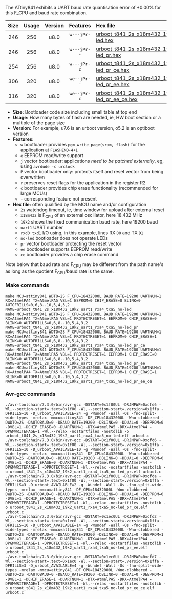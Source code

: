 The ATtiny841 exhibits a UART baud rate quantisation error of +0.00% for this F_CPU and baud rate combination.

|Size|Usage|Version|Features|Hex file|
|:-:|:-:|:-:|:-:|:--|
|246|256|u8.0|`w---jPr--`|[urboot_t841_2s_x18m432_19k2_uart1_rxa4_txa5_no-led.hex](https://raw.githubusercontent.com/stefanrueger/urboot.hex/main/mcus/attiny841/watchdog_2_s/external_oscillator_x/18m432000_hz/%2B%2B19k2_baud/uart1_rxa4_txa5/no-led/urboot_t841_2s_x18m432_19k2_uart1_rxa4_txa5_no-led.hex)|
|246|256|u8.0|`w---jPr--`|[urboot_t841_2s_x18m432_19k2_uart1_rxa4_txa5_no-led_pr.hex](https://raw.githubusercontent.com/stefanrueger/urboot.hex/main/mcus/attiny841/watchdog_2_s/external_oscillator_x/18m432000_hz/%2B%2B19k2_baud/uart1_rxa4_txa5/no-led/urboot_t841_2s_x18m432_19k2_uart1_rxa4_txa5_no-led_pr.hex)|
|254|256|u8.0|`w---jPr-c`|[urboot_t841_2s_x18m432_19k2_uart1_rxa4_txa5_no-led_pr_ce.hex](https://raw.githubusercontent.com/stefanrueger/urboot.hex/main/mcus/attiny841/watchdog_2_s/external_oscillator_x/18m432000_hz/%2B%2B19k2_baud/uart1_rxa4_txa5/no-led/urboot_t841_2s_x18m432_19k2_uart1_rxa4_txa5_no-led_pr_ce.hex)|
|306|320|u8.0|`we--jPr--`|[urboot_t841_2s_x18m432_19k2_uart1_rxa4_txa5_no-led_pr_ee.hex](https://raw.githubusercontent.com/stefanrueger/urboot.hex/main/mcus/attiny841/watchdog_2_s/external_oscillator_x/18m432000_hz/%2B%2B19k2_baud/uart1_rxa4_txa5/no-led/urboot_t841_2s_x18m432_19k2_uart1_rxa4_txa5_no-led_pr_ee.hex)|
|316|320|u8.0|`we--jPr-c`|[urboot_t841_2s_x18m432_19k2_uart1_rxa4_txa5_no-led_pr_ee_ce.hex](https://raw.githubusercontent.com/stefanrueger/urboot.hex/main/mcus/attiny841/watchdog_2_s/external_oscillator_x/18m432000_hz/%2B%2B19k2_baud/uart1_rxa4_txa5/no-led/urboot_t841_2s_x18m432_19k2_uart1_rxa4_txa5_no-led_pr_ee_ce.hex)|

- **Size:** Bootloader code size including small table at top end
- **Usage:** How many bytes of flash are needed, ie, HW boot section or a multiple of the page size
- **Version:** For example, u7.6 is an urboot version, o5.2 is an optiboot version
- **Features:**
  + `w` bootloader provides `pgm_write_page(sram, flash)` for the application at `FLASHEND-4+1`
  + `e` EEPROM read/write support
  + `j` vector bootloader: applications *need to be patched externally*, eg, using `avrdude -c urclock`
  + `P` vector bootloader only: protects itself and reset vector from being overwritten
  + `r` preserves reset flags for the application in the register R2
  + `c` bootloader provides chip erase functionality (recommended for large MCUs)
  + `-` corresponding feature not present
- **Hex file:** often qualified by the MCU name and/or configuration
  + `2s` watchdog timeout, ie, time window for upload after external reset
  + `x18m432` is F<sub>CPU</sub> of an external oscillator, here 18.432 MHz
  + `19k2` shows the fixed communication baud rate, here 19200 baud
  + `uart1` UART number
  + `rxd0 txd1` I/O using, in this example, lines RX `D0` and TX `D1`
  + `no-led` bootloader does not operate LEDs
  + `pr` vector bootloader protecting the reset vector
  + `ee` bootloader supports EEPROM read/write
  + `ce` bootloader provides a chip erase command


Note below that baud rate and F<sub>CPU</sub> may be different from the path name's as long as the quotient F<sub>CPU</sub>/baud rate is the same.

### Make commands
```
make MCU=attiny841 WDTO=2S F_CPU=18432000L BAUD_RATE=19200 UARTNUM=1 RX=AtmelPA4 TX=AtmelPA5 VBL=1 EEPROM=0 CHIP_ERASE=0 BLINK=0 AUTOFRILLS=0,6,8..10,5,4,3,2 NAME=urboot_t841_2s_x18m432_19k2_uart1_rxa4_txa5_no-led
make MCU=attiny841 WDTO=2S F_CPU=18432000L BAUD_RATE=19200 UARTNUM=1 RX=AtmelPA4 TX=AtmelPA5 VBL=1 PROTECTRESET=1 EEPROM=0 CHIP_ERASE=0 BLINK=0 AUTOFRILLS=0,6,8..10,5,4,3,2 NAME=urboot_t841_2s_x18m432_19k2_uart1_rxa4_txa5_no-led_pr
make MCU=attiny841 WDTO=2S F_CPU=18432000L BAUD_RATE=19200 UARTNUM=1 RX=AtmelPA4 TX=AtmelPA5 VBL=1 PROTECTRESET=1 EEPROM=0 CHIP_ERASE=1 BLINK=0 AUTOFRILLS=0,6,8..10,5,4,3,2 NAME=urboot_t841_2s_x18m432_19k2_uart1_rxa4_txa5_no-led_pr_ce
make MCU=attiny841 WDTO=2S F_CPU=18432000L BAUD_RATE=19200 UARTNUM=1 RX=AtmelPA4 TX=AtmelPA5 VBL=1 PROTECTRESET=1 EEPROM=1 CHIP_ERASE=0 BLINK=0 AUTOFRILLS=0,6,8..10,5,4,3,2 NAME=urboot_t841_2s_x18m432_19k2_uart1_rxa4_txa5_no-led_pr_ee
make MCU=attiny841 WDTO=2S F_CPU=18432000L BAUD_RATE=19200 UARTNUM=1 RX=AtmelPA4 TX=AtmelPA5 VBL=1 PROTECTRESET=1 EEPROM=1 CHIP_ERASE=1 BLINK=0 AUTOFRILLS=0,6,8..10,5,4,3,2 NAME=urboot_t841_2s_x18m432_19k2_uart1_rxa4_txa5_no-led_pr_ee_ce
```

### Avr-gcc commands
```
./avr-toolchain/7.3.0/bin/avr-gcc -DSTART=0x1f00UL -DRJMPWP=0xcfd6 -Wl,--section-start=.text=0x1f00 -Wl,--section-start=.version=0x1ffa -DFRILLS=10 -D_urboot_AVAILABLE=24 -g -Wundef -Wall -Os -fno-split-wide-types -mrelax -mmcu=attiny841 -DF_CPU=18432000L -Wno-clobbered -DWDTO=2S -DAUTOBAUD=0 -DBAUD_RATE=19200 -DBLINK=0 -DDUAL=0 -DEEPROM=0 -DVBL=1 -DCHIP_ERASE=0 -DUARTNUM=1 -DTX=AtmelPA5 -DRX=AtmelPA4 -DPGMWRITEPAGE=1 -Wl,--relax -nostartfiles -nostdlib -o urboot_t841_2s_x18m432_19k2_uart1_rxa4_txa5_no-led.elf urboot.c
./avr-toolchain/7.3.0/bin/avr-gcc -DSTART=0x1f00UL -DRJMPWP=0xcfd6 -Wl,--section-start=.text=0x1f00 -Wl,--section-start=.version=0x1ffa -DFRILLS=10 -D_urboot_AVAILABLE=10 -g -Wundef -Wall -Os -fno-split-wide-types -mrelax -mmcu=attiny841 -DF_CPU=18432000L -Wno-clobbered -DWDTO=2S -DAUTOBAUD=0 -DBAUD_RATE=19200 -DBLINK=0 -DDUAL=0 -DEEPROM=0 -DVBL=1 -DCHIP_ERASE=0 -DUARTNUM=1 -DTX=AtmelPA5 -DRX=AtmelPA4 -DPGMWRITEPAGE=1 -DPROTECTRESET=1 -Wl,--relax -nostartfiles -nostdlib -o urboot_t841_2s_x18m432_19k2_uart1_rxa4_txa5_no-led_pr.elf urboot.c
./avr-toolchain/7.3.0/bin/avr-gcc -DSTART=0x1f00UL -DRJMPWP=0xcfda -Wl,--section-start=.text=0x1f00 -Wl,--section-start=.version=0x1ffa -DFRILLS=3 -D_urboot_AVAILABLE=2 -g -Wundef -Wall -Os -fno-split-wide-types -mrelax -mmcu=attiny841 -DF_CPU=18432000L -Wno-clobbered -DWDTO=2S -DAUTOBAUD=0 -DBAUD_RATE=19200 -DBLINK=0 -DDUAL=0 -DEEPROM=0 -DVBL=1 -DCHIP_ERASE=1 -DUARTNUM=1 -DTX=AtmelPA5 -DRX=AtmelPA4 -DPGMWRITEPAGE=1 -DPROTECTRESET=1 -Wl,--relax -nostartfiles -nostdlib -o urboot_t841_2s_x18m432_19k2_uart1_rxa4_txa5_no-led_pr_ce.elf urboot.c
./avr-toolchain/7.3.0/bin/avr-gcc -DSTART=0x1ec0UL -DRJMPWP=0xcfd2 -Wl,--section-start=.text=0x1ec0 -Wl,--section-start=.version=0x1ffa -DFRILLS=10 -D_urboot_AVAILABLE=14 -g -Wundef -Wall -Os -fno-split-wide-types -mrelax -mmcu=attiny841 -DF_CPU=18432000L -Wno-clobbered -DWDTO=2S -DAUTOBAUD=0 -DBAUD_RATE=19200 -DBLINK=0 -DDUAL=0 -DEEPROM=1 -DVBL=1 -DCHIP_ERASE=0 -DUARTNUM=1 -DTX=AtmelPA5 -DRX=AtmelPA4 -DPGMWRITEPAGE=1 -DPROTECTRESET=1 -Wl,--relax -nostartfiles -nostdlib -o urboot_t841_2s_x18m432_19k2_uart1_rxa4_txa5_no-led_pr_ee.elf urboot.c
./avr-toolchain/7.3.0/bin/avr-gcc -DSTART=0x1ec0UL -DRJMPWP=0xcfd7 -Wl,--section-start=.text=0x1ec0 -Wl,--section-start=.version=0x1ffa -DFRILLS=3 -D_urboot_AVAILABLE=4 -g -Wundef -Wall -Os -fno-split-wide-types -mrelax -mmcu=attiny841 -DF_CPU=18432000L -Wno-clobbered -DWDTO=2S -DAUTOBAUD=0 -DBAUD_RATE=19200 -DBLINK=0 -DDUAL=0 -DEEPROM=1 -DVBL=1 -DCHIP_ERASE=1 -DUARTNUM=1 -DTX=AtmelPA5 -DRX=AtmelPA4 -DPGMWRITEPAGE=1 -DPROTECTRESET=1 -Wl,--relax -nostartfiles -nostdlib -o urboot_t841_2s_x18m432_19k2_uart1_rxa4_txa5_no-led_pr_ee_ce.elf urboot.c
```


